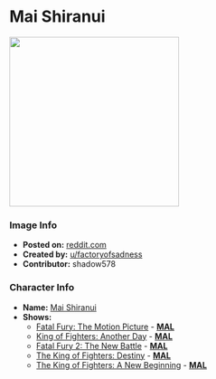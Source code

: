 # Mai Shiranui

<img src="https://raw.githubusercontent.com/shadow578/Project-Padoru/master/Padoru/fatal-fury-mai-shiranui.png" height="300">

### Image Info
* **Posted on:**     [reddit.com](https://www.reddit.com/r/Padoru/comments/dy44cy/mai_shiranui_king_of_fightersfatal_fury/)
* **Created by:**    [u/factoryofsadness](https://github.com/shadow578/Project-Padoru/blob/master/table-of-contents/creators/ufactoryofsadness.md)
* **Contributor:**   shadow578

### Character Info
* **Name:**   [Mai Shiranui](https://myanimelist.net/character/8873)
* **Shows:**
  * [Fatal Fury: The Motion Picture](https://github.com/shadow578/Project-Padoru/blob/master/table-of-contents/shows/FatalFuryTheMotionPicture.md) - [__MAL__](https://myanimelist.net/anime/504/Fatal_Fury__The_Motion_Picture)
  * [King of Fighters: Another Day](https://github.com/shadow578/Project-Padoru/blob/master/table-of-contents/shows/KingofFightersAnotherDay.md) - [__MAL__](https://myanimelist.net/anime/825/King_of_Fighters__Another_Day)
  * [Fatal Fury 2: The New Battle](https://github.com/shadow578/Project-Padoru/blob/master/table-of-contents/shows/FatalFury2TheNewBattle.md) - [__MAL__](https://myanimelist.net/anime/1800/Fatal_Fury_2__The_New_Battle)
  * [The King of Fighters: Destiny](https://github.com/shadow578/Project-Padoru/blob/master/table-of-contents/shows/TheKingofFightersDestiny.md) - [__MAL__](https://myanimelist.net/anime/35204/The_King_of_Fighters__Destiny)
  * [The King of Fighters: A New Beginning](https://github.com/shadow578/Project-Padoru/blob/master/table-of-contents/shows/TheKingofFightersANewBeginning.md) - [__MAL__](https://myanimelist.net/manga/111263/The_King_of_Fighters__A_New_Beginning)


